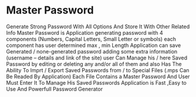# Master Password
Generate Strong Password With All Options And Store It With Other Related Info
Master Password is Application generating password with 4 components (Numbers, Capital Letters, Small Letter or symbols) each component has user determined max , min Length
Application can save Generated / none-generated password adding some extra information (username – details and link of the site)
user Can Manage his / here Saved Password by editing or deleting any and/or all of them 
and also Has The Ability To Imprt / Export Saved Passwords from / to Special Files (.mps Can Be Readed By Application) 
Each File Contains a Master Password And User Must Enter It To Manage His Saved Passwords
Application is Fast ,Easy to Use And Powerfull Password Generator 